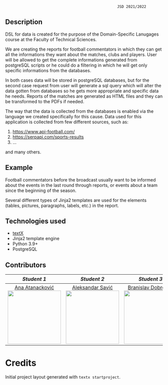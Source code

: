                                                       JSD 2021/2022
                                                      
## Description

DSL for data is created for the purpose of the Domain-Specific Lanugages course at the Faculty of Technical Sciences.

We are creating the reports for football commentators in which they can get all the informations they want about the matches, clubs and players.
User will be allowed to get the complete informations generated from postgreSQL scripts or he could do a filtering in which he will get only specific informations from the databases.

In both cases data will be stored in postgreSQL databases, but for the second case request from user will generate a sql query which will alter the data gotten from databases so he gets more appropriate and specific data he needs.
Reports of the matches are generated as HTML files and they can be transformed to the PDFs if needed.

The way that the data is collected from the databases is enabled via the language we created specifically for this cause.
Data used for this application is collected from few different sources, such as:
1. https://www.api-football.com/
2. https://serpapi.com/sports-results
3. ...

and many others.

## Example

Football commentators before the broadcast usually want to be informed about the events in the last round through reports, or events about a team since the beginning of the season.

Several different types of Jinja2 templates are used for the elements (tables, pictures, paragraphs, labels, etc.) in the report.

## Technologies used
- [textX](https://github.com/textX/textX)
- Jinja2 template engine
- Python 3.9+
- PostgreSQL

## Contributors

|       *Student 1*       |       *Student 2*       |       *Student 3*       |       *Student 4*       |
|:----------------------:|:----------------------:|:----------------------:|:----------------------:|
| [Ana Atanacković](https://github.com/Ana00000/) <br> <img src="https://avatars.githubusercontent.com/u/57576323?s=400&u=1ef5aae0fac636355c779a07004eb66378464adc&v=4" width="170" height="170"> | [Aleksandar Savić](https://github.com/aca24) <br> <img src="https://avatars.githubusercontent.com/u/57627600?v=4" width="170" height="170"> | [Branislav Dobrokes](https://github.com/braned98) <br> <img src="https://avatars.githubusercontent.com/u/41323689?v=4" width="170" height="170"> | [David Ereš](https://github.com/erosdavid) <br> <img src="https://avatars.githubusercontent.com/u/30242404?v=4" width="170" height="170"> |


# Credits

Initial project layout generated with `textx startproject`.
